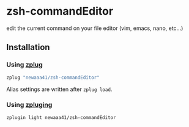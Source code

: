 # zsh-commandEditor
edit the current command on your file editor (vim, emacs, nano, etc...)

## Installation

### Using [zplug](https://github.com/b4b4r07/zplug)

```zsh
zplug "newaaa41/zsh-commandEditor"
```

Alias settings are written after `zplug load`.

### Using [zpluging](https://github.com/zdharma/zplugin)

```zsh
zplugin light newaaa41/zsh-commandEditor
```
